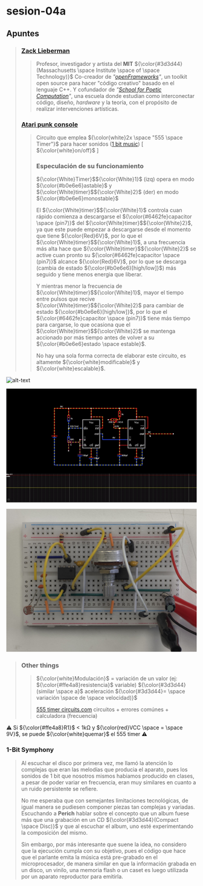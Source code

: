 # sesion-04a

## Apuntes
>
> ### [Zack Lieberman](https://www.media.mit.edu/people/zachl/overview/)
>>
>> Profesor, investigador y artista del **MIT**  ${\color{#3d3d44}(Massachusetts \space Institute \space of \space Technology)}$
>> Co-creador de *"[openFrameworks](https://openframeworks.cc/)"*, un toolkit open source para hacer "código creativo" basado en el lenguaje C++. Y cofundador de *"[School for Poetic Computation](https://sfpc.io/)"*, una escuela donde estudian como interconectar código, diseño, *hardware* y la teoría, con el propósito de realizar intervenciones artísticas.
>
> ### [Atari punk console](https://youtu.be/uBJKCRK7hd0?si=q8Cx4-g8A45gtgCR)
>>
>> Circuito que emplea ${\color{white}2x \space "555 \space Timer"}$ para hacer sonidos ([1 bit music](https://youtu.be/UhwV4-jEz2U?si=hwOg4v35xgO0x5zt)) [ ${\color{white}on/off}$ ]
>>
>> ### Especulación de su funcionamiento
>>
>> ${\color{White}Timer}$${\color{White}1}$ (izq) opera en modo ${\color{#b0e6e6}astable}$ y ${\color{White}timer}$${\color{White}2}$ (der) en modo ${\color{#b0e6e6}monostable}$
>>
>> El ${\color{White}timer}$${\color{White}1}$ controla cuan rápido comienza a descargarse el ${\color{#6462fe}capacitor \space (pin7)}$ del ${\color{White}timer}$${\color{White}2}$, ya que este puede empezar a descargarse desde el momento que tiene ${\color{Red}6V}$, por lo que el ${\color{White}timer}$${\color{White}1}$, a una frecuencia más alta hace que ${\color{White}timer}$${\color{White}2}$ se active cuan pronto su ${\color{#6462fe}capacitor \space (pin7)}$ alcance ${\color{Red}6V}$, por lo que se descarga (cambia de estado ${\color{#b0e6e6}[high/low]}$) más seguido y tiene menos energia que liberar.
>>
>> Y mientras menor la frecuencia de ${\color{White}timer}$${\color{White}1}$, mayor el tiempo entre pulsos que recive ${\color{White}timer}$${\color{White}2}$ para cambiar de estado ${\color{#b0e6e6}[high/low]}$, por lo que el ${\color{#6462fe}capacitor \space (pin7)}$  tiene más tiempo para cargarse, lo que ocasiona que el ${\color{White}timer}$${\color{White}2}$ se mantenga accionado por más tiempo antes de volver a su  ${\color{#b0e6e6}estado \space estable}$.
>>
>> No hay una sola forma correcta de elaborar este circuito, es altamente ${\color{white}modificable}$ y ${\color{white}escalable}$.

![alt-text](./../../00-docentes/sesion-04a/archivos/atariPunk_v1.png)

![alt-text](./archivos/atariPunkSimulation.gif)

![alt-text](./archivos/555atariPunk.jpg)

> ### Other things
>>
>> ${\color{white}Modulación}$ = variación de un valor (ej: ${\color{#ffe4a8}resistencia}$ variable)  ${\color{#3d3d44}(similar \space a}$ aceleración ${\color{#3d3d44}= \space variación \space de \space velocidad)}$
>>
>> [555 timer circuits.com](https://www.555-timer-circuits.com/) circuitos + errores comúnes + calculadora (frecuencia)

:warning: Si ${\color{#ffe4a8}R1}$ < 1kΩ y ${\color{red}VCC \space = \space 9V}$, se puede ${\color{white}quemar}$ el 555 timer :warning:

### 1-Bit Symphony
>
> Al escuchar el disco por primera vez, me llamó la atención lo complejas que eran las melodías que producia el aparato, pues los sonidos de 1 bit que nosotros mismos habiamos producido en clases, a pesar de poder variar en frecuencia, eran muy similares en cuanto a un ruido persistente se refiere.
>
> No me esperaba que con semejantes limitaciones tecnológicas, de igual manera se pudiesen componer piezas tan complejas y variadas.
> Escuchando a **Perich** hablar sobre el concepto que un album fuese más que una grabación en un CD ${\color{#3d3d44}(Compact \space Disc)}$ y que al escuchar el album, uno esté experimentando la composición del mismo.
>
> Sin embargo, por más interesante que suene la idea, no considero que la ejecución cumpla con su objetivo, pues el código que hace que el parlante emita la música está pre-grabado en el microprocesador, de manera similar en que la información grabada en un disco, un vinilo, una memoria flash o un caset es luego utilizada por un aparato reproductor para emitirla.
>
